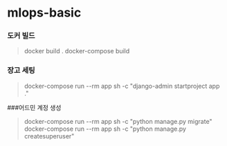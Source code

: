 # mlops-basic

### 도커 빌드
> docker build .
> docker-compose build

### 장고 세팅

> docker-compose run --rm app sh -c "django-admin startproject app ."

###어드민 계정 생성

> docker-compose run --rm app sh -c "python manage.py migrate"
> docker-compose run --rm app sh -c "python manage.py createsuperuser"